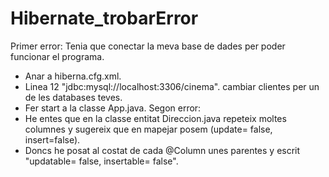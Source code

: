 # Hibernate_trobarError

Primer error:
Tenia que conectar la meva base de dades per poder funcionar el programa. 
  - Anar a hiberna.cfg.xml.
  - Linea 12 "<property name="connection.url">jdbc:mysql://localhost:3306/cinema</property>".
    cambiar clientes per un de les databases teves.
  - Fer start a la classe App.java.
Segon error:
  - He entes que en la classe entitat Direccion.java repeteix moltes columnes y sugereix que en mapejar posem (update= false, insert=false).
  - Doncs he posat al costat de cada @Column unes parentes y escrit "updatable= false, insertable= false".

